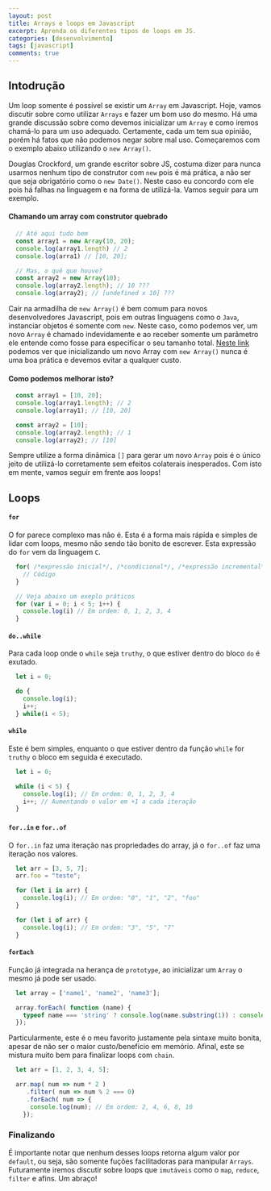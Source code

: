```yaml
---
layout: post
title: Arrays e loops em Javascript
excerpt: Aprenda os diferentes tipos de loops em JS.
categories: [desenvolvimento]
tags: [javascript]
comments: true
---
```


## Intodrução

Um loop somente é possível se existir um `Array` em Javascript. Hoje, vamos discutir sobre como utilizar `Arrays` e fazer um bom uso do mesmo. Há uma grande discussão sobre como devemos inicializar um `Array` e como iremos chamá-lo para um uso adequado. Certamente, cada um tem sua opinião, porém há fatos que não podemos negar sobre mal uso. Começaremos com o exemplo abaixo utilizando o `new Array()`.

Douglas Crockford, um grande escritor sobre JS, costuma dizer para nunca usarmos nenhum tipo de construtor com `new` pois é má prática, a não ser que seja obrigatório como o `new Date()`. Neste caso eu concordo com ele pois há falhas na linguagem e na forma de utilizá-la. Vamos seguir para um exemplo.

#### Chamando um array com construtor quebrado

```javascript
  // Até aqui tudo bem
  const array1 = new Array(10, 20);
  console.log(array1.length) // 2
  console.log(arra1) // [10, 20];

  // Mas, o quê que houve?
  const array2 = new Array(10);
  console.log(array2.length); // 10 ???
  console.log(array2); // [undefined x 10] ???
```

Cair na armadilha de `new Array()` é bem comum para novos desenvolvedores Javascript, pois em outras linguagens como o `Java`, instanciar objetos é somente com `new`. Neste caso, como podemos ver, um novo `Array` é chamado indevidamente e ao receber somente um parâmetro ele entende como fosse para especificar o seu tamanho total. [Neste link](http://stackoverflow.com/questions/29260212/why-is-using-new-to-create-a-javascript-array-considered-bad/29260262#29260262) podemos ver que inicializando um novo Array com `new Array()` nunca é uma boa prática e devemos evitar a qualquer custo.

#### Como podemos melhorar isto?

```javascript
  const array1 = [10, 20];
  console.log(array1.length); // 2
  console.log(array1); // [10, 20]

  const array2 = [10];
  console.log(array2.length); // 1
  console.log(array2); // [10]
```

Sempre utilize a forma dinâmica `[]` para gerar um novo `Array` pois é o único jeito de utilizá-lo corretamente sem efeitos colaterais inesperados. Com isto em mente, vamos seguir em frente aos loops!

## Loops

#### `for`

O for parece complexo mas não é. Esta é a forma mais rápida e simples de lidar com loops, mesmo não sendo tão bonito de escrever. Esta expressão do `for` vem da linguagem `C`.

``` javascript
  for( /*expressão inicial*/, /*condicional*/, /*expressão incremental*/ ) {
    // Código
  }

  // Veja abaixo um exeplo práticos
  for (var i = 0; i < 5; i++) {
    console.log(i) // Em ordem: 0, 1, 2, 3, 4
  }
```

#### `do..while`

Para cada loop onde o `while` seja `truthy`, o que estiver dentro do bloco `do` é exutado.

``` javascript
  let i = 0;

  do {
    console.log(i);
    i++;
  } while(i < 5);
```

#### `while`

Este é bem simples, enquanto o que estiver dentro da função `while` for `truthy` o bloco em seguida é executado.

``` javascript
  let i = 0;

  while (i < 5) {
    console.log(i); // Em ordem: 0, 1, 2, 3, 4
    i++; // Aumentando o valor em +1 a cada iteração
  }
```

#### `for..in` e `for..of`

O `for..in` faz uma iteração nas propriedades do array, já o `for..of` faz uma iteração nos valores.

``` javascript
  let arr = [3, 5, 7];
  arr.foo = "teste";

  for (let i in arr) {
    console.log(i); // Em ordem: "0", "1", "2", "foo"
  }

  for (let i of arr) {
    console.log(i); // Em ordem: "3", "5", "7"
  }
```

#### `forEach`

Função já integrada na herança de `prototype`, ao inicializar um `Array` o mesmo já pode ser usado.

``` javascript
  let array = ['name1', 'name2', 'name3'];

  array.forEach( function (name) {
    typeof name === 'string' ? console.log(name.substring(1)) : console.log('Não é string'); // Em ordem: ['ame1', 'ame2', 'ame3']
  });
```

Particularmente, este é o meu favorito justamente pela sintaxe muito bonita, apesar de não ser o maior custo/benefício em memório. Afinal, este se mistura muito bem para finalizar loops com `chain`.

``` javascript
  let arr = [1, 2, 3, 4, 5];

  arr.map( num => num * 2 )
     .filter( num => num % 2 === 0)
     .forEach( num => {
      console.log(num); // Em ordem: 2, 4, 6, 8, 10
    });
```


### Finalizando

É importante notar que nenhum desses loops retorna algum valor por `default`, ou seja, são somente fuções facilitadoras para manipular `Arrays`. Futuramente iremos discutir sobre loops que `imutáveis` como o `map`, `reduce`, `filter` e afins. Um abraço!
